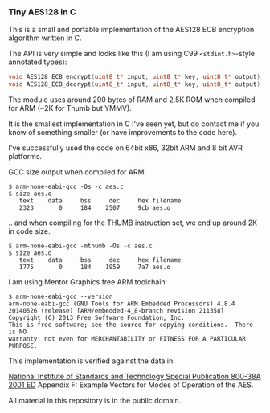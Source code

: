 ### Tiny AES128 in C

This is a small and portable implementation of the AES128 ECB encryption algorithm written in C.

The API is very simple and looks like this (I am using C99 `<stdint.h>`-style annotated types):

```C
void AES128_ECB_encrypt(uint8_t* input, uint8_t* key, uint8_t* output);
void AES128_ECB_decrypt(uint8_t* input, uint8_t* key, uint8_t* output);
```

The module uses around 200 bytes of RAM and 2.5K ROM when compiled for ARM (~2K for Thumb but YMMV).

It is the smallest implementation in C I've seen yet, but do contact me if you know of something smaller (or have improvements to the code here).


I've successfully used the code on 64bit x86, 32bit ARM and 8 bit AVR platforms.


GCC size output when compiled for ARM:



    $ arm-none-eabi-gcc -Os -c aes.c
    $ size aes.o
       text    data     bss     dec     hex filename
       2323       0     184    2507     9cb aes.o




.. and when compiling for the THUMB instruction set, we end up around 2K in code size.

    $ arm-none-eabi-gcc -mthumb -Os -c aes.c
    $ size aes.o
       text    data     bss     dec     hex filename
       1775       0     184    1959     7a7 aes.o



I am using Mentor Graphics free ARM toolchain:


    $ arm-none-eabi-gcc --version
    arm-none-eabi-gcc (GNU Tools for ARM Embedded Processors) 4.8.4 20140526 (release) [ARM/embedded-4_8-branch revision 211358]
    Copyright (C) 2013 Free Software Foundation, Inc.
    This is free software; see the source for copying conditions.  There is NO
    warranty; not even for MERCHANTABILITY or FITNESS FOR A PARTICULAR PURPOSE.




This implementation is verified against the data in:

[National Institute of Standards and Technology Special Publication 800-38A 2001 ED](http://csrc.nist.gov/publications/nistpubs/800-38a/sp800-38a.pdf) Appendix F: Example Vectors for Modes of Operation of the AES.


All material in this repository is in the public domain.

